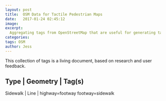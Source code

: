```yaml
---
layout: post
title:  OSM Data for Tactile Pedestrian Maps
date:   2017-01-24 02:45:12
image: 
excerpt:
  Aggregating tags from OpenStreetMap that are useful for generating tactile maps for pedestrians with low vision.  Identifying needed data can be used as a foundation for rule based form generation, as well as a starting point for undertsanding the availablility of the needed data and 
categories:  
tags: OSM
author: Jess
---
```


This collection of tags is a living document, based on research and user feedback.

Type | Geometry | Tag(s)
------------------------
Sidewalk | Line | highway=footway footway=sidewalk



